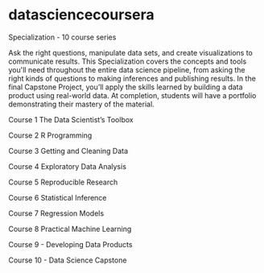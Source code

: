 # datasciencecoursera

Specialization - 10 course series

Ask the right questions, manipulate data sets, and create visualizations to communicate results.
This Specialization covers the concepts and tools you'll need throughout the entire data science pipeline, from asking the right kinds of questions to making inferences and publishing results. In the final Capstone Project, you’ll apply the skills learned by building a data product using real-world data. At completion, students will have a portfolio demonstrating their mastery of the material. 

Course 1 The Data Scientist’s Toolbox

Course 2 R Programming

Course 3 Getting and Cleaning Data

Course 4 Exploratory Data Analysis

Course 5 Reproducible Research

Course 6 Statistical Inference

Course 7 Regression Models

Course 8 Practical Machine Learning

Course 9 - Developing Data Products

Course 10 - Data Science Capstone


